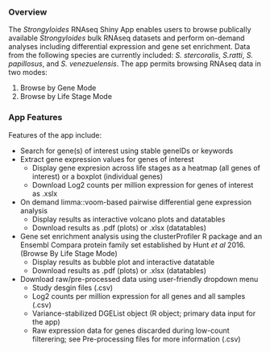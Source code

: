 ### Overview  
The *Strongyloides* RNAseq Shiny App enables users to browse publically
available *Strongyloides* bulk RNAseq datasets and perform on-demand
analyses including differential expression and gene set enrichment. Data
from the following species are currently included: *S. stercoralis*, *S.ratti*,
*S. papillosus*, and *S. venezuelensis*. The app permits
browsing RNAseq data in two modes:

1.  Browse by Gene Mode
2.  Browse by Life Stage Mode

### App Features  
Features of the app include:

-   Search for gene(s) of interest using stable geneIDs or keywords
-   Extract gene expression values for genes of interest
    -   Display gene expresion across life stages as a heatmap (all
        genes of interest) or a boxplot (individual genes)
    -   Download Log2 counts per million expression for genes of
        interest as .xslx
-   On demand limma::voom-based pairwise differential gene expression
    analysis
    -   Display results as interactive volcano plots and datatables
    -   Download results as .pdf (plots) or .xlsx (datatables)
-   Gene set enrichment analysis using the clusterProfiler R package and
    an Ensembl Compara protein family set established by Hunt *et al* 2016. 
    (Browse By Life Stage Mode)
    -   Display results as bubble plot and interactive datatable
    -   Download results as .pdf (plots) or .xlsx (datatables)
-   Download raw/pre-processed data using user-friendly dropdown menu
    -   Study desgin files (.csv)
    -   Log2 counts per million expression for all genes and all samples
        (.csv)
    -   Variance-stabilized DGEList object (R object; primary data input
        for the app)
    -   Raw expression data for genes discarded during low-count
        filterering; see Pre-processing files for more information
        (.csv)
